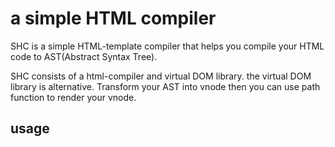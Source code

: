 # a simple HTML compiler
SHC is a simple HTML-template compiler that helps you compile your HTML code to AST(Abstract Syntax Tree).

SHC consists of a html-compiler and virtual DOM library. the virtual DOM library is alternative. Transform your AST into vnode then you can use path function
to render your vnode.

## usage


